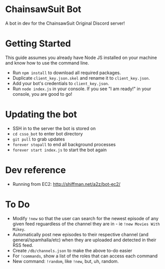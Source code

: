 # ChainsawSuit Bot

A bot in dev for the ChainsawSuit Original Discord server!

# Getting Started

This guide assumes you already have Node JS installed on your machine and know how to use the command line.

- Run `npm install` to download all required packages.
- Duplicate `client_key.json.skel` and rename it to `client_key.json`.
- Add your bot's credentials to  `client_key.json`.
- Run `node index.js` in your console. If you see "I am ready!" in your console, you are good to go!

# Updating the bot

- SSH in to the server the bot is stored on
- `cd csso_bot` to enter bot directory
- `git pull` to grab updates
- `forever stopall` to end all background processes
- `forever start index.js` to start the bot again

# Dev reference

- Running from EC2: http://shiffman.net/a2z/bot-ec2/

# To Do

- Modify `!new` so that the user can search for the newest episode of any given feed reguardless of the channel they are in - ie `!new Movies With Mikey`.
- Automatically post new episodes to their respective channel (and general/spamhalla/etc) when they are uploaded and detected in their RSS feed.
- Create `/db/channels.json` to make the above to-do easier
- For `!commands`, show a list of the roles that can access each command
- New command: `!random`, like `!new`, but, uh, random.
